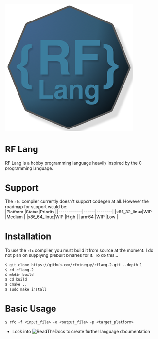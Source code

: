 ![Logo](logo_3.png)
# RF Lang
RF Lang is a hobby programming language heavily inspired by the C programming language.

# Support
The `rfc` compiler currently doesn't support codegen at all. However the roadmap for support would be:<br>
|Platform    |Status|Priority|
|------------|------|--------|
|x86_32_linux|WIP   |Medium  |
|x86_64_linux|WIP   |High    |
|arm64       |WIP   |Low     |

# Installation
To use the `rfc` compiler, you must build it from source at the moment. I do not plan on supplying prebuilt binaries for it.
To do this...
```console
$ git clone https://github.com/rfmineguy/rflang-2.git --depth 1
$ cd rflang-2
$ mkdir build
$ cd build
$ cmake ..
$ sudo make install
```

# Basic Usage
```console
$ rfc -f <input_file> -o <output_file> -p <target_platform>
```

* Look into ![ReadTheDocs](https://readthedocs.org) to create further language documentation
